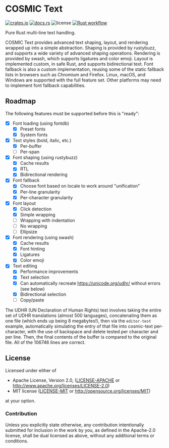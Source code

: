 # COSMIC Text

[![crates.io](https://img.shields.io/crates/v/cosmic-text.svg)](https://crates.io/crates/cosmic-text)
[![docs.rs](https://docs.rs/cosmic-text/badge.svg)](https://docs.rs/cosmic-text)
![license](https://img.shields.io/crates/l/cosmic-text.svg)
[![Rust workflow](https://github.com/pop-os/cosmic-text/workflows/Rust/badge.svg?event=push)](https://github.com/pop-os/cosmic-text/actions)

Pure Rust multi-line text handling.

COSMIC Text provides advanced text shaping, layout, and rendering wrapped up
into a simple abstraction. Shaping is provided by rustybuzz, and supports a
wide variety of advanced shaping operations. Rendering is provided by swash,
which supports ligatures and color emoji. Layout is implemented custom, in safe
Rust, and supports bidirectional text. Font fallback is also a custom
implementation, reusing some of the static fallback lists in browsers such as
Chromium and Firefox. Linux, macOS, and Windows are supported with the full
feature set. Other platforms may need to implement font fallback capabilities.

## Roadmap

The following features must be supported before this is "ready":

- [x] Font loading (using fontdb)
  - [x] Preset fonts
  - [x] System fonts
- [x] Text styles (bold, italic, etc.)
  - [x] Per-buffer
  - [ ] Per-span
- [x] Font shaping (using rustybuzz)
  - [x] Cache results
  - [x] RTL
  - [x] Bidirectional rendering
- [x] Font fallback
  - [x] Choose font based on locale to work around "unification"
  - [x] Per-line granularity
  - [x] Per-character granularity
- [x] Font layout
  - [x] Click detection
  - [x] Simple wrapping
  - [ ] Wrapping with indentation
  - [ ] No wrapping
  - [ ] Ellipsize
- [x] Font rendering (using swash)
  - [x] Cache results
  - [x] Font hinting
  - [x] Ligatures
  - [x] Color emoji
- [x] Text editing
    - [x] Performance improvements
    - [x] Text selection
    - [x] Can automatically recreate https://unicode.org/udhr/ without errors (see below)
    - [x] Bidirectional selection
    - [ ] Copy/paste

The UDHR (UN Declaration of Human Rights) test involves taking the entire set of
UDHR translations (almost 500 languages), concatenating them as one file (which
ends up being 8 megabytes!), then via the `editor-test` example, automatically
simulating the entry of that file into cosmic-text per-character, with the use
of backspace and delete tested per character and per line. Then, the final
contents of the buffer is compared to the original file. All of the 106746
lines are correct.

## License

Licensed under either of

 * Apache License, Version 2.0, ([LICENSE-APACHE](LICENSE-APACHE) or
   http://www.apache.org/licenses/LICENSE-2.0)
 * MIT license ([LICENSE-MIT](LICENSE-MIT) or
   http://opensource.org/licenses/MIT)

at your option.

### Contribution

Unless you explicitly state otherwise, any contribution intentionally submitted
for inclusion in the work by you, as defined in the Apache-2.0 license, shall be
dual licensed as above, without any additional terms or conditions.
